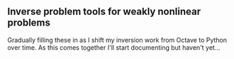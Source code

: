 ## Inverse problem tools for weakly nonlinear problems
Gradually filling these in as I shift my inversion work from Octave to Python
over time.  As this comes together I'll start documenting but haven't yet...
